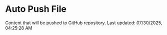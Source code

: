 # Auto Push File

Content that will be pushed to GitHub repository.
Last updated: 07/30/2025, 04:25:28 AM